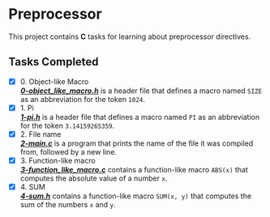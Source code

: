 # Preprocessor

This project contains __C__ tasks for learning about preprocessor directives.

## Tasks Completed

+ [x] 0\. Object-like Macro<br/>_**[0-object_like_macro.h](0-object_like_macro.h)**_ is a header file that defines a macro named `SIZE` as an abbreviation for the token `1024`.
+ [x] 1\. Pi<br/>_**[1-pi.h](1-pi.h)**_ is a header file that defines a macro named `PI` as an abbreviation for the token `3.14159265359`.
+ [x] 2\. File name<br/>_**[2-main.c](2-main.c)**_ is a program that prints the name of the file it was compiled from, followed by a new line.
+ [x] 3\. Function-like macro<br/>_**[3-function_like_macro.c](3-function_like_macro.h)**_ contains a function-like macro `ABS(x)` that computes the absolute value of a number `x`.
+ [x] 4\. SUM<br/>_**[4-sum.h](4-sum.h)**_ contains a function-like macro `SUM(x, y)` that computes the sum of the numbers `x` and `y`.

